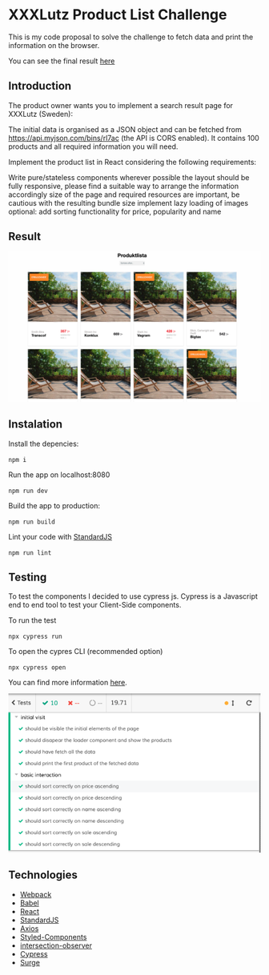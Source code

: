 # XXXLutz Product List Challenge

This is my code proposal to solve the challenge to fetch data and print the information on the browser. 

You can see the final result [here](http://produktlista-challenge.surge.sh/)

## Introduction

The product owner wants you to implement a search result page for XXXLutz (Sweden):

The initial data is organised as a JSON object and can be fetched from https://api.myjson.com/bins/rl7ac (the API is CORS enabled). It contains 100 products and all required information you will need.

Implement the product list in React considering the following requirements:

Write pure/stateless components wherever possible
the layout should be fully responsive, please find a suitable way to arrange the information accordingly
size of the page and required resources are important, be cautious with the resulting bundle size
implement lazy loading of images
optional: add sorting functionality for price, popularity and name


## Result

![Capture Product List](product_list_caputre.png "Caputre Product List")

## Instalation

Install the depencies:

`npm i`

Run the app on localhost:8080

`npm run dev`

Build the app to production:

`npm run build`

Lint your code with [StandardJS](https://standardjs.com/)

`npm run lint`

## Testing

To test the components I decided to use cypress js. Cypress is a Javascript end to end tool to test your Client-Side components.

To run the test

`npx cypress run`

To open the cypres CLI (recommended option)

`npx cypress open`

You can find more information [here](https://www.cypress.io/).

![Capture Product List](test_capture.png "Caputre Product List")


## Technologies

* [Webpack](https://webpack.js.org/)
* [Babel](https://babeljs.io/) 
* [React](https://reactjs.org/)
* [StandardJS](https://standardjs.com/)
* [Axios](https://github.com/axios/axios)
* [Styled-Components](https://www.styled-components.com/)
* [intersection-observer](https://github.com/w3c/IntersectionObserver)
* [Cypress](https://www.cypress.io/)
* [Surge](https://www.surge.sh/)
